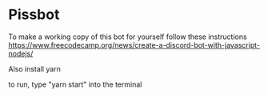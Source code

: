 # Pissbot
To make a working copy of this bot for yourself follow these instructions
https://www.freecodecamp.org/news/create-a-discord-bot-with-javascript-nodejs/

Also install yarn

to run, type 
"yarn start"
into the terminal
